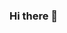 ### Hi there 👋

<!--
**idrak28/idrak28** is a ✨ _special_ ✨ repository because its `README.md` (this file) appears on your GitHub profile.

Here are some ideas to get you started:
###🔭 I’m currently working on ...HTML&CSS
###🌱 I’m currently learning ...Javascript
- 👯 I’m looking to collaborate on ...
- 🤔 I’m looking for help with ...
- 💬 Ask me about ...
- 📫 How to reach me: ...

- 😄 Pronouns: ...
- ⚡ Fun fact: ...
-->
